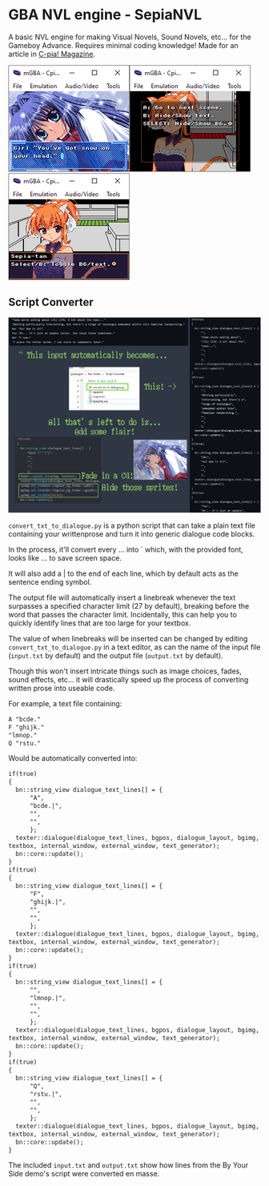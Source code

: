 # GBA NVL engine - SepiaNVL
A basic NVL engine for making Visual Novels, Sound Novels, etc... for the Gameboy Advance.
Requires minimal coding knowledge!
Made for an article in [C-pia! Magazine](https://c-pia.github.io/).

![](../demo_kanon.png)![](../demo_sepia2.png)![](../demo_sepia.png)

## Script Converter

![](demo.png)

`convert_txt_to_dialogue.py` is a python script that can take a plain text file containing your writtenprose and turn it into generic dialogue code blocks.

In the process, it'll convert every ... into \` which, with the provided font, looks like … to save screen space.

It will also add a | to the end of each line, which by default acts as the sentence ending symbol.

The output file will automatically insert a linebreak whenever the text surpasses a specified character limit (27 by default), breaking before the word that passes the character limit. Incidentally, this can help you to quickly identify lines that are too large for your textbox.

The value of when linebreaks will be inserted can be changed by editing `convert_txt_to_dialogue.py` in a text editor, as can the name of the input file (`input.txt` by default) and the output file (`output.txt` by default).

Though this won't insert intricate things such as image choices, fades, sound effects, etc... it will drastically speed up the process of converting written prose into useable code.

For example, a text file containing:

    A "bcde."
    F "ghijk."
    "lmnop."
    Q "rstu."

Would be automatically converted into:

    if(true)
    {
      bn::string_view dialogue_text_lines[] = {
          "A",
          "bcde.|",
          "",
          "",
          };
      texter::dialogue(dialogue_text_lines, bgpos, dialogue_layout, bgimg, textbox, internal_window, external_window, text_generator);
      bn::core::update();
    }
    if(true)
    {
      bn::string_view dialogue_text_lines[] = {
          "F",
          "ghijk.|",
          "",
          "",
          };
      texter::dialogue(dialogue_text_lines, bgpos, dialogue_layout, bgimg, textbox, internal_window, external_window, text_generator);
      bn::core::update();
    }
    if(true)
    {
      bn::string_view dialogue_text_lines[] = {
          "",
          "lmnop.|",
          "",
          "",
          };
      texter::dialogue(dialogue_text_lines, bgpos, dialogue_layout, bgimg, textbox, internal_window, external_window, text_generator);
      bn::core::update();
    }
    if(true)
    {
      bn::string_view dialogue_text_lines[] = {
          "Q",
          "rstu.|",
          "",
          "",
          };
      texter::dialogue(dialogue_text_lines, bgpos, dialogue_layout, bgimg, textbox, internal_window, external_window, text_generator);
      bn::core::update();
    }

The included `input.txt` and `output.txt` show how lines from the By Your Side demo's script were converted en masse.
